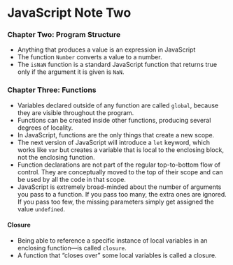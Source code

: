 # JavaScript Note Two


### Chapter Two: Program Structure

- Anything that produces a value is an expression in JavaScript
- The function `Number` converts a value to a number.
- The `isNaN` function is a standard JavaScript function that returns true only if the argument it is given is `NaN`.

### Chapter Three: Functions

- Variables declared outside of any function are called `global`, because they are visible throughout the program.
- Functions can be created inside other functions, producing several degrees of locality.
- In JavaScript, functions are the only things that create a new scope.
- The next version of JavaScript will introduce a `let` keyword, which works like `var` but creates a variable that is local to the enclosing block, not the enclosing function.
- Function declarations are not part of the regular top-to-bottom flow of control. They are conceptually moved to the top of their scope and can be used by all the code in that scope.
- JavaScript is extremely broad-minded about the number of arguments you pass to a function. If you pass too many, the extra ones are ignored. If you pass too few, the missing parameters simply get assigned the value `undefined`.

#### Closure

- Being able to reference a specific instance of local variables in an enclosing function—is called `closure`.
- A function that “closes over” some local variables is called a closure.

